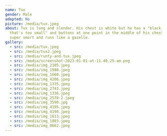 ```yaml
---
name: Tux
gender: Male
adopted: No
picture: /media/tux.jpeg
about: Tux is long and slender. His chest is white but he has a "black jacket
  that's too small" and buttons at one point in the middle of his chest. Tux is
  super smart and runs like a gazelle.
gallery:
  - src: /media/tux.jpeg
  - src: /media/tux2.jpeg
  - src: /media/runty-and-tux.jpeg
  - src: /media/screenshot-2023-01-01-at-11.40.25-am.png
  - src: /media/img_2105.jpeg
  - src: /media/img_1988.jpeg
  - src: /media/img_1660.jpeg
  - src: /media/img_4206.jpeg
  - src: /media/img_1335.jpeg
  - src: /media/img_2743.jpeg
  - src: /media/img_1336.jpeg
  - src: /media/img_2578-2.jpeg
  - src: /media/img_3590.jpg
  - src: /media/img_4195.jpeg
  - src: /media/img_4198.jpeg
  - src: /media/img_1613.jpeg
  - src: /media/img_1003.jpeg
  - src: /media/img_0662.jpeg
---
```


